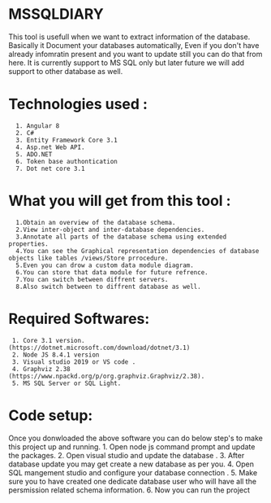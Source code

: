 # MSSQLDIARY
 
 This tool is usefull when we want to extract information of the database. 
 Basically it Document your databases automatically, Even if you don't have already infomratin present and you want to update still you can do that from here. 
 It is currently support to MS SQL only but later future we will add support to other database as well.

# Technologies used : 
      1. Angular 8 
      2. C#
      3. Entity Framework Core 3.1
      4. Asp.net Web API. 
      5. ADO.NET 
      6. Token base authontication
      7. Dot net core 3.1 
      
 
# What you will get from this tool : 
      1.Obtain an overview of the database schema.
      2.View inter-object and inter-database dependencies.
      3.Annotate all parts of the database schema using extended properties.
      4.You can see the Graphical representation dependencies of database objects like tables /views/Store prrocedure. 
      5.Even you can drow a custom data module diagram. 
      6.You can store that data module for future refrence.
      7.You can switch between diffrent servers. 
      8.Also switch between to diffrent database as well. 

# Required Softwares: 
     1. Core 3.1 version.(https://dotnet.microsoft.com/download/dotnet/3.1)
     2. Node JS 8.4.1 version
     3. Visual studio 2019 or VS code . 
     4. Graphviz 2.38 (https://www.npackd.org/p/org.graphviz.Graphviz/2.38).
     5. MS SQL Server or SQL Light.

# Code setup: 
 Once you donwloaded the above software you can do below step's to make this project up and running. 
     1. Open node js command prompt and update the packages. 
     2. Open visual studio and update the database .
     3. After database update you may get create a new database as per you. 
     4. Open SQL mangement studio and configure your database connection . 
     5. Make sure you to have created one dedicate database user who will have all the persmission related schema information.
     6. Now you can run the project 
